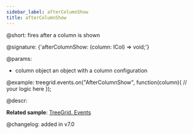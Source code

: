```yaml
---
sidebar_label: afterColumnShow
title: afterColumnShow
---          
```


@short: fires after a column is shown

@signature: {'afterColumnShow: (column: ICol) => void;'}

@params:
- column   object  an object with a column configuration

@example:
treegrid.events.on("AfterColumnShow", function(column){
    // your logic here
});


@descr:


**Related sample**: [TreeGrid. Events](https://snippet.dhtmlx.com/sgwnxshe)

@changelog: added in v7.0
